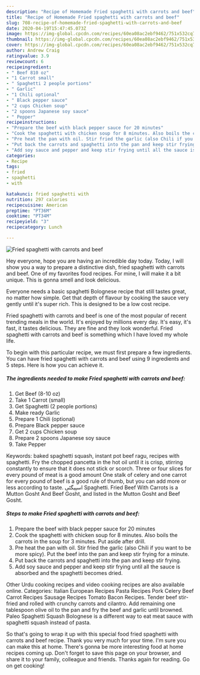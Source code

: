 ```yaml
---
description: "Recipe of Homemade Fried spaghetti with carrots and beef"
title: "Recipe of Homemade Fried spaghetti with carrots and beef"
slug: 708-recipe-of-homemade-fried-spaghetti-with-carrots-and-beef
date: 2020-04-19T15:47:45.073Z
image: https://img-global.cpcdn.com/recipes/60ea08ac2ebf9462/751x532cq70/fried-spaghetti-with-carrots-and-beef-recipe-main-photo.jpg
thumbnail: https://img-global.cpcdn.com/recipes/60ea08ac2ebf9462/751x532cq70/fried-spaghetti-with-carrots-and-beef-recipe-main-photo.jpg
cover: https://img-global.cpcdn.com/recipes/60ea08ac2ebf9462/751x532cq70/fried-spaghetti-with-carrots-and-beef-recipe-main-photo.jpg
author: Andrew Craig
ratingvalue: 3.9
reviewcount: 6
recipeingredient:
- " Beef 810 oz"
- "1 Carrot small"
- " Spaghetti 2 people portions"
- " Garlic"
- "1 Chili optional"
- " Black pepper sauce"
- "2 cups Chicken soup"
- "2 spoons Japanese soy sauce"
- " Pepper"
recipeinstructions:
- "Prepare the beef with black pepper sauce for 20 minutes"
- "Cook the spaghetti with chicken soup for 8 minutes. Also boils the carrots in the soup for 3 minutes. Put aside after drill."
- "Pre heat the pan with oil. Stir fried the garlic (also Chili if you want to be more spicy). Put the beef into the pan and keep stir frying for a minute."
- "Put back the carrots and spaghetti into the pan and keep stir frying."
- "Add soy sauce and pepper and keep stir frying until all the sauce is absorbed and the spaghetti becomes dried."
categories:
- Recipe
tags:
- fried
- spaghetti
- with

katakunci: fried spaghetti with 
nutrition: 297 calories
recipecuisine: American
preptime: "PT36M"
cooktime: "PT34M"
recipeyield: "3"
recipecategory: Lunch

---
```



![Fried spaghetti with carrots and beef](https://img-global.cpcdn.com/recipes/60ea08ac2ebf9462/751x532cq70/fried-spaghetti-with-carrots-and-beef-recipe-main-photo.jpg)

Hey everyone, hope you are having an incredible day today. Today, I will show you a way to prepare a distinctive dish, fried spaghetti with carrots and beef. One of my favorites food recipes. For mine, I will make it a bit unique. This is gonna smell and look delicious.

Everyone needs a basic spaghetti Bolognese recipe that still tastes great, no matter how simple. Get that depth of flavour by cooking the sauce very gently until it&#39;s super rich. This is designed to be a low cost recipe.

Fried spaghetti with carrots and beef is one of the most popular of recent trending meals in the world. It's enjoyed by millions every day. It's easy, it's fast, it tastes delicious. They are fine and they look wonderful. Fried spaghetti with carrots and beef is something which I have loved my whole life.


To begin with this particular recipe, we must first prepare a few ingredients. You can have fried spaghetti with carrots and beef using 9 ingredients and 5 steps. Here is how you can achieve it.

<!--inarticleads1-->

##### The ingredients needed to make Fried spaghetti with carrots and beef:

1. Get  Beef (8-10 oz)
1. Take 1 Carrot (small)
1. Get  Spaghetti (2 people portions)
1. Make ready  Garlic
1. Prepare 1 Chili (optional)
1. Prepare  Black pepper sauce
1. Get 2 cups Chicken soup
1. Prepare 2 spoons Japanese soy sauce
1. Take  Pepper


Keywords: baked spaghetti squash, instant pot beef ragu, recipes with spaghetti. Fry the chopped pancetta in the hot oil until it is crisp, stirring constantly to ensure that it does not stick or scorch. Three or four slices for every pound of meat is a good amount One stalk of celery and one carrot for every pound of beef is a good rule of thumb, but you can add more or less according to taste. اسپیگٹی Spaghetti. Fried Beef With Carrots is a Mutton Gosht And Beef Gosht, and listed in the Mutton Gosht and Beef Gosht. 

<!--inarticleads2-->

##### Steps to make Fried spaghetti with carrots and beef:

1. Prepare the beef with black pepper sauce for 20 minutes
1. Cook the spaghetti with chicken soup for 8 minutes. Also boils the carrots in the soup for 3 minutes. Put aside after drill.
1. Pre heat the pan with oil. Stir fried the garlic (also Chili if you want to be more spicy). Put the beef into the pan and keep stir frying for a minute.
1. Put back the carrots and spaghetti into the pan and keep stir frying.
1. Add soy sauce and pepper and keep stir frying until all the sauce is absorbed and the spaghetti becomes dried.


Other Urdu cooking recipes and video cooking recipes are also available online. Categories: Italian European Recipes Pasta Recipes Pork Celery Beef Carrot Recipes Sausage Recipes Tomato Bacon Recipes. Tender beef stir-fried and rolled with crunchy carrots and cilantro. Add remaining one tablespoon olive oil to the pan and fry the beef and garlic until browned. Paleo Spaghetti Squash Bolognese is a different way to eat meat sauce with spaghetti squash instead of pasta. 

So that's going to wrap it up with this special food fried spaghetti with carrots and beef recipe. Thank you very much for your time. I'm sure you can make this at home. There's gonna be more interesting food at home recipes coming up. Don't forget to save this page on your browser, and share it to your family, colleague and friends. Thanks again for reading. Go on get cooking!
